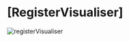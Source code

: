 # [RegisterVisualiser]
![registerVisualiser](https://github.com/rendayigit/RegisterVisualizer/assets/28491388/63b8b97e-cf3e-418d-9846-8dc3b2ff724e)
